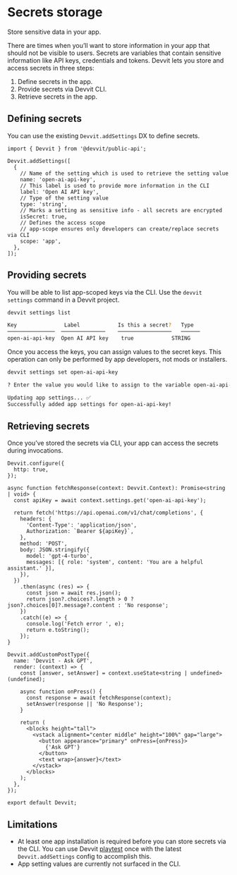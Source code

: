 # Secrets storage

Store sensitive data in your app.

There are times when you’ll want to store information in your app that should not be visible to users. Secrets are variables that contain sensitive information like API keys, credentials and tokens. Devvit lets you store and access secrets in three steps:

1. Define secrets in the app.
2. Provide secrets via Devvit CLI.
3. Retrieve secrets in the app.

## Defining secrets

You can use the existing `Devvit.addSettings` DX to define secrets.

```tsx
import { Devvit } from '@devvit/public-api';

Devvit.addSettings([
  {
    // Name of the setting which is used to retrieve the setting value
    name: 'open-ai-api-key',
    // This label is used to provide more information in the CLI
    label: 'Open AI API key',
    // Type of the setting value
    type: 'string',
    // Marks a setting as sensitive info - all secrets are encrypted
    isSecret: true,
    // Defines the access scope
    // app-scope ensures only developers can create/replace secrets via CLI
    scope: 'app',
  },
]);
```

## Providing secrets

You will be able to list app-scoped keys via the CLI. Use the `devvit settings` command in a Devvit project.

```bash
devvit settings list

Key               Label            Is this a secret?   Type
───────────────  ──────────────    ─────────────────   ──────
open-ai-api-key  Open AI API key    true            STRING
```

Once you access the keys, you can assign values to the secret keys. This operation can only be performed by app developers, not mods or installers.

```bash
devvit settings set open-ai-api-key

? Enter the value you would like to assign to the variable open-ai-api-key : <value>

Updating app settings... ✅
Successfully added app settings for open-ai-api-key!
```

## Retrieving secrets

Once you’ve stored the secrets via CLI, your app can access the secrets during invocations.

```tsx
Devvit.configure({
  http: true,
});

async function fetchResponse(context: Devvit.Context): Promise<string | void> {
  const apiKey = await context.settings.get('open-ai-api-key');

  return fetch('https://api.openai.com/v1/chat/completions', {
    headers: {
      'Content-Type': 'application/json',
      Authorization: `Bearer ${apiKey}`,
    },
    method: 'POST',
    body: JSON.stringify({
      model: 'gpt-4-turbo',
      messages: [{ role: 'system', content: 'You are a helpful assistant.' }],
    }),
  })
    .then(async (res) => {
      const json = await res.json();
      return json?.choices?.length > 0 ? json?.choices[0]?.message?.content : 'No response';
    })
    .catch((e) => {
      console.log('Fetch error ', e);
      return e.toString();
    });
}

Devvit.addCustomPostType({
  name: 'Devvit - Ask GPT',
  render: (context) => {
    const [answer, setAnswer] = context.useState<string | undefined>(undefined);

    async function onPress() {
      const response = await fetchResponse(context);
      setAnswer(response || 'No Response');
    }

    return (
      <blocks height="tall">
        <vstack alignment="center middle" height="100%" gap="large">
          <button appearance="primary" onPress={onPress}>
            {'Ask GPT'}
          </button>
          <text wrap>{answer}</text>
        </vstack>
      </blocks>
    );
  },
});

export default Devvit;
```

## Limitations

- At least one app installation is required before you can store secrets via the CLI. You can use Devvit [playtest](/docs/get-started/playtest.md) once with the latest `Devvit.addSettings` config to accomplish this.
- App setting values are currently not surfaced in the CLI.
